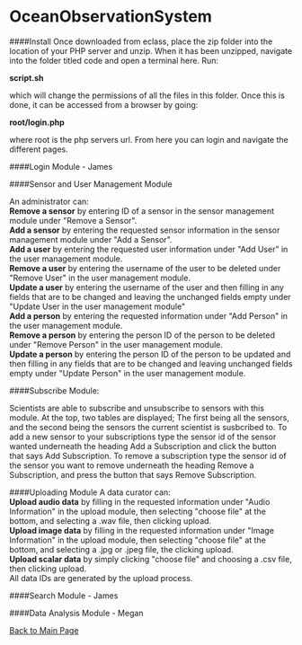 # OceanObservationSystem

####Install
Once downloaded from eclass, place the zip folder into the location of your PHP server and unzip.
When it has been unzipped, navigate into the folder titled code and open a terminal here. Run:

**script.sh**

which will change the permissions of all the files in this folder.
Once this is done, it can be accessed from a browser by going: 

**root/login.php**

where root is the php servers url. From here you can login and navigate the different pages.

####Login Module - James

####Sensor and User Management Module

An administrator can:  
**Remove a sensor** by entering ID of a sensor in the sensor management module under "Remove a Sensor".  
**Add a sensor** by entering the requested sensor information in the sensor management module under "Add a Sensor".  
**Add a user** by entering the requested user information under "Add User" in the user management module.  
**Remove a user** by entering the username of the user to be deleted under "Remove User" in the user management module.  
**Update a user** by entering the username of the user and then filling in any fields that are to be changed and leaving the unchanged fields empty under "Update User in the user management module"  
**Add a person** by entering the requested information under "Add Person" in the user management module.   
**Remove a person** by entering the person ID of the person to be deleted under "Remove Person" in the user management module.  
**Update a person** by entering the person ID of the person to be updated and then filling in any fields that are to be changed and leaving unchanged fields empty under "Update Person" in the user management module.  

####Subscribe Module:

Scientists are able to subscribe and unsubscribe to sensors with this module. At the top, two tables are displayed; The first being all the sensors, and the second being the sensors the current scientist is susbcribed to. To add a new sensor to your subscriptions type the sensor id of the sensor wanted underneath the heading Add a Subscription and click the button that says Add Subscription. To remove a subscription type the sensor id of the sensor you want to remove underneath the heading Remove a Subscription, and press the button that says Remove Subscription. 

####Uploading Module
A data curator can:  
**Upload audio data** by filling in the requested information under "Audio Information" in the upload module, then selecting "choose file" at the bottom, and selecting a .wav file, then clicking upload.  
**Upload image data** by filling in the requested information under "Image Information" in the upload module, then selecting "choose file" at the bottom, and selecting a .jpg or .jpeg file, the clicking upload.  
**Upload scalar data** by simply clicking "choose file" and choosing a .csv file, then clicking upload.  
All data IDs are generated by the upload process.  

####Search Module - James

####Data Analysis Module - Megan




[Back to Main Page](login.php)
